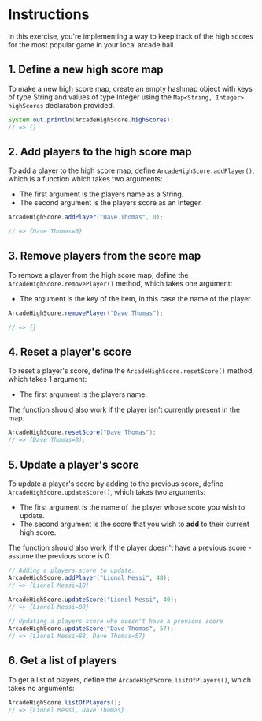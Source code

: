# Instructions

In this exercise, you're implementing a way to keep track of the high scores for the most popular game in your local arcade hall.

## 1. Define a new high score map

To make a new high score map, create an empty hashmap object with keys of type String and values of type Integer using the `Map<String, Integer> highScores` declaration provided.

```java
System.out.println(ArcadeHighScore.highScores);
// => {} 
```

## 2. Add players to the high score map

To add a player to the high score map, define `ArcadeHighScore.addPlayer()`, which is a function which takes two arguments:

- The first argument is the players name as a String.
- The second argument is the players score as an Integer.

````java
ArcadeHighScore.addPlayer("Dave Thomas", 0);

// => {Dave Thomas=0}
````

## 3. Remove players from the score map

To remove a player from the high score map, define the `ArcadeHighScore.removePlayer()` method, which takes one argument:

- The argument is the key of the item, in this case the name of the player.

````java
ArcadeHighScore.removePlayer("Dave Thomas");

// => {}
````

## 4. Reset a player's score

To reset a player's score, define the `ArcadeHighScore.resetScore()` method, which takes 1 argument:

- The first argument is the players name.

The function should also work if the player isn't currently present in the map.

```java
ArcadeHighScore.resetScore("Dave Thomas");
// => (Dave Thomas=0);
```

## 5. Update a player's score

To update a player's score by adding to the previous score, define `ArcadeHighScore.updateScore()`, which takes two arguments:

- The first argument is the name of the player whose score you wish to update.
- The second argument is the score that you wish to **add** to their current high score.

The function should also work if the player doesn't have a previous score - assume the previous score is 0.

```java
// Adding a players score to update.
ArcadeHighScore.addPlayer("Lional Messi", 48);
// => {Lionel Messi=18}

ArcadeHighScore.updateScore("Lionel Messi", 40);
// => {Lionel Messi=88}
        
// Updating a players score who doesn't have a previous score
ArcadeHighScore.updateScore("Dave Thomas", 57);
// => {Lionel Messi=88, Dave Thomas=57}
```

## 6. Get a list of players

To get a list of players, define the `ArcadeHighScore.listOfPlayers()`, which takes no arguments:

````java
ArcadeHighScore.listOfPlayers();
// => {Lionel Messi, Dave Thomas}
````
